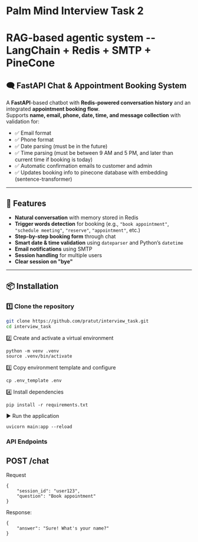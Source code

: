 # Palm Mind Interview Task 2

# RAG-based agentic system -- LangChain + Redis + SMTP + PineCone

## 🗨️ FastAPI Chat & Appointment Booking System

A **FastAPI**-based chatbot with **Redis-powered conversation history** and an integrated **appointment booking flow**.  
Supports **name, email, phone, date, time, and message collection** with validation for:
- ✅ Email format  
- ✅ Phone format  
- ✅ Date parsing (must be in the future)  
- ✅ Time parsing (must be between 9 AM and 5 PM, and later than current time if booking is today)  
- ✅ Automatic confirmation emails to customer and admin  
- ✅ Updates booking info to pinecone database with embedding (sentence-transformer)
---

## 🚀 Features

- **Natural conversation** with memory stored in Redis
- **Trigger words detection** for booking (e.g., `"book appointment"`, `"schedule meeting"`, `"reserve"`, `"appointment"`, etc.)
- **Step-by-step booking form** through chat
- **Smart date & time validation** using `dateparser` and Python’s `datetime`
- **Email notifications** using SMTP
- **Session handling** for multiple users
- **Clear session on "bye"**

---



## 📦 Installation  

### 1️⃣ Clone the repository  
```bash
git clone https://github.com/pratut/interview_task.git
cd interview_task
```


2️⃣ Create and activate a virtual environment
```
python -m venv .venv
source .venv/bin/activate 
```

3️⃣ Copy environment template and configure
```
cp .env_template .env
```

4️⃣ Install dependencies
```
pip install -r requirements.txt
```

▶️ Run the application
```
uvicorn main:app --reload
```

### API Endpoints
## POST /chat
Request
```
{
    "session_id": "user123",
    "question": "Book appointment"
}
```
Response:
```
{
    "answer": "Sure! What's your name?"
}